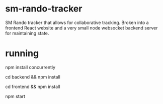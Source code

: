 # sm-rando-tracker
SM Rando tracker that allows for collaborative tracking.  Broken into a frontend React website and a very small node websocket backend server for maintaining state.

# running
npm install concurrently

cd backend && npm install

cd frontend && npm install

npm start

